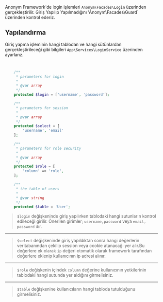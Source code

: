 Anonym Framework'de login işlemleri `Anonym\Facades\Login` üzerinden gerçekleştirilir. 
Giriş Yapılıp Yapılmadığını 'Anonym\Facades\Guard` üzerinden kontrol ederiz.


Yapılandırma
--------------

Giriş yapma işleminin hangi tablodan ve hangi sütünlardan gerçekleştirileceği gibi bilgileri `App\Services\LoginService`
üzerinden ayarlarız.

```php


    /**
     * parameters for login
     *
     * @var array
     */
    protected $login = ['username', 'password'];

    /**
     * parameters for session
     *
     * @var array
     */
    protected $select = [
        'username', 'email'
    ];

    /**
     * parameters for role security
     *
     * @var array
     */
    protected $role = [
        'column' => 'role',
    ];

    /**
     * the table of users
     *
     * @var string
     */
    protected $table = 'User';


```

>`$login` değişkeninde giriş yapılırken tablodaki hangi sutunların kontrol edileceği girilir. Önerilen girimler;
>`username,password` veya `email, password` dır.

--------------

>`$select` değişkeninde giriş yapıldıktan sonra hangi değerlerin veritabanından çekilip session veya cookie atanacağı
> yer alır.Bu değerlere ek olarak `ip` değeri otomatik olarak framework tarafından değerlere eklenip kullanıcının ip adresi alınır.

-------------------

> `$role` değişkenin içindek `column` değerine kullanıcının yetkilerinin tablodaki hangi sutunda yer aldığını girmelisiniz.

-------------------

>`$table` değişkenine kullanıcıların hangi tabloda tutulduğunu girmelisiniz.